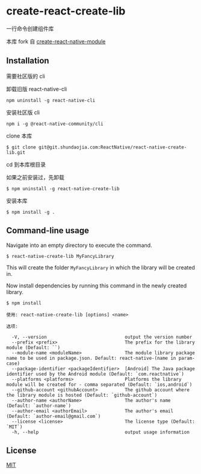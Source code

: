 # create-react-create-lib

一行命令创建组件库

本库 fork 自 [create-react-native-module](https://github.com/brodybits/create-react-native-module)

## Installation

需要社区版的 cli

卸载旧版 react-native-cli

```
npm uninstall -g react-native-cli

```

安装社区版 cli

```
npm i -g @react-native-community/cli
```

clone 本库

```
$ git clone git@git.shundaojia.com:ReactNative/react-native-create-lib.git
```

cd 到本库根目录

如果之前安装过，先卸载

```
$ npm uninstall -g react-native-create-lib
```

安装本库

```
$ npm install -g .
```

## Command-line usage

Navigate into an empty directory to execute the command.

```
$ react-native-create-lib MyFancyLibrary
```

This will create the folder `MyFancyLibrary` in which the library will be created in.

Now install dependencies by running this command in the newly created library.

```
$ npm install
```

```
使用: react-native-create-lib [options] <name>

选项:

  -V, --version                             output the version number
  --prefix <prefix>                         The prefix for the library module (Default: ``)
  --module-name <moduleName>                The module library package name to be used in package.json. Default: react-native-(name in param-case)
  --package-identifier <packageIdentifier>  [Android] The Java package identifier used by the Android module (Default: `com.reactnative`)
  --platforms <platforms>                   Platforms the library module will be created for - comma separated (Default: `ios,android`)
  --github-account <githubAccount>          The github account where the library module is hosted (Default: `github-account`)
  --author-name <authorName>                The author's name (Default: `author-name`)
  --author-email <authorEmail>              The author's email (Default: `author-email@gmail.com`)
  --license <license>                       The license type (Default: `MIT`)
  -h, --help                                output usage information
```

## License

[MIT](./LICENSE)
